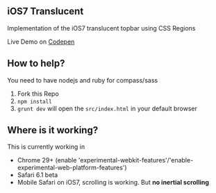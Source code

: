 iOS7 Translucent
-------

Implementation of the iOS7 translucent topbar using CSS Regions

Live Demo on [Codepen](http://codepen.io/FWeinb/full/0beac813cb418cb725a0f4173d85bd51)


## How to help?

You need to have nodejs and ruby for compass/sass

  1. Fork this Repo
  2. `npm install`
  3. `grunt dev` will open the `src/index.html` in your default browser


## Where is it working?

This is currently working in
  * Chrome 29+ (enable  'experimental-webkit-features'/'enable-experimental-web-platform-features')
  * Safari 6.1 beta
  * Mobile Safari on iOS7, scrolling is working. But **no inertial scrolling**
